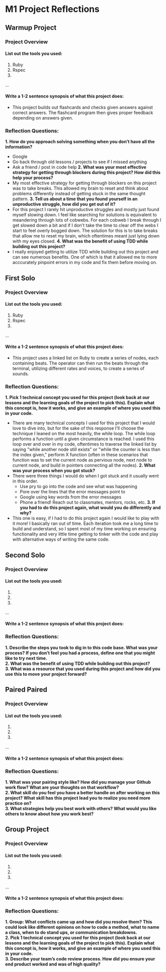 # M1 Project Reflections

## Warmup Project 

### Project Overview

#### List out the tools you used:
1. Ruby
2. Rspec
3.
...

#### Write a 1-2 sentence synopsis of what this project does:
  - This project builds out flashcards and checks given answers against correct answers. The flashcard program then gives proper feedback depending on answers given.

### Reflection Questions: 
**1. How do you approach solving something when you don’t have all the information?**<br />
  - Google
  - Go back through old lessons / projects to see if I missed anything
  - Ask a friend / post in code help
**2. What was your most effective strategy for getting through blockers during this project? How did this help your process?**<br />
  - My most effective strategy for getting through blockers on this project was to take breaks. This allowed my brain to reset and think about problems differently instead of getting stuck in the same thought pattern.
**3. Tell us about a time that you found yourself in an unproductive struggle, how did you get out of it?**<br />
  - For this project I rarely hit unproductive struggles and mostly just found myself slowing down. I feel like searching for solutions is equivalent to meandering through lots of cobwebs. For each cobweb I break through I get slowed down a bit and if I don't take the time to clear off the webs I start to feel overly bogged down. The solution for this is to take breaks that allow me to reset my brain, which oftentimes meant just lying down with my eyes closed.
**4. What was the benefit of using TDD while building out this project?**<br />
  - I really enjoyed getting to utilize TDD while building out this project and can see numerous benefits. One of which is that it allowed me to more acccurately pinpoint errors in my code and fix them before moving on.
## First Solo

### Project Overview

#### List out the tools you used:
1. Ruby
2. Rspec
3.
...

#### Write a 1-2 sentence synopsis of what this project does:
 - This project uses a linked list on Ruby to create a series of nodes, each containing beats. The operator can then run the beats through the terminal, utilizing different rates and voices, to create a series of sounds.


### Reflection Questions: 
**1. Pick 1 technical concept you used for this project (look back at our lessons and the learning goals of the project to pick this). Explain what this concept is, how it works, and give an example of where you used this in your code.**<br />
 - There are many technical concepts I used for this project that I would love to dive into, but for the sake of this response I'll choose the technique I leaned on the most heavily, the while loop. The while loop performs a function until a given circumstance is reached. I used this loop over and over in my code, oftentimes to traverse the linked list by saying "while another node still exists" or "while the counter is less than the index given," perform X function (often in these scenarios that function was to set the current node as pervious node, next node to current node, and build in pointers connecting all the nodes).
**2. What was your process when you got stuck?**<br />
 - There were three things I would do when I got stuck and it usually went in this order.
    - Use pry to go into the code and see what was happening
    - Pore over the lines that the error messages point to
    - Google using key words from the error messages
    - Phone a friend! Reach out to classmates, mentors, rocks, etc.
**3. If you had to do this project again, what would you do differently and why?**<br />
  - This one is easy, if I had to do this project again I would like to play with it more! I basically ran out of time. Each iteration took me a long time to build and understand, so I spent most of my time working on ensuring functionality and very little time getting to tinker with the code and play with alternative ways of writing the same code.

## Second Solo

### Project Overview

#### List out the tools you used:
1.
2.
3.
...

#### Write a 1-2 sentence synopsis of what this project does:

### Reflection Questions: 
**1. Describe the steps you took to dig in to this code base. What was your process? If you don’t feel you had a process, define one that you might like to try next time.**<br />
**2. What was the benefit of using TDD while building out this project?**<br />
**3. What was a resource that you used during this project and how did you use this to move your project forward?**<br />

## Paired Paired

### Project Overview

#### List out the tools you used:
1.
2.
3.
...

#### Write a 1-2 sentence synopsis of what this project does:

### Reflection Questions: 
**1. What was your pairing style like? How did you manage your Github work flow? What are your thoughts on that workflow?**<br />
**2. What skill do you feel you have a better handle on after working on this project? What skill has this project lead you to realize you need more practice on?**<br />
**3. What strategies help you best work with others? What would you like others to know about how you work best?**<br />

## Group Project

### Project Overview

#### List out the tools you used:
1.
2.
3.
...

#### Write a 1-2 sentence synopsis of what this project does:

### Reflection Questions: 
**1. Group: What conflicts came up and how did you resolve them?  This could look like different opinions on how to code a method, what to name a class, when to do stand ups, or communication breakdowns.**<br />
**2. Pick 1 technical concept you used for this project (look back at our lessons and the learning goals of the project to pick this). Explain what this concept is, how it works, and give an example of where you used this in your code.**<br />
**3. Describe your team’s code review process. How did you ensure your end product worked and was of high quality?**<br />
